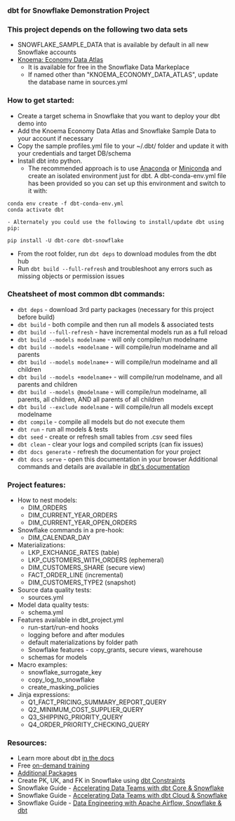 ### dbt for Snowflake Demonstration Project

### This project depends on the following two data sets
- SNOWFLAKE_SAMPLE_DATA that is available by default in all new Snowflake accounts
- [Knoema: Economy Data Atlas](https://www.snowflake.com/datasets/knoema-economy-data-atlas/)
    - It is available for free in the Snowflake Data Markeplace
    - If named other than "KNOEMA_ECONOMY_DATA_ATLAS", update the database name in sources.yml

### How to get started:
- Create a target schema in Snowflake that you want to deploy your dbt demo into
- Add the Knoema Economy Data Atlas and Snowflake Sample Data to your account if necessary
- Copy the sample profiles.yml file to your ~/.dbt/ folder and update it with your credentials and target DB/schema
- Install dbt into python.
    - The recommended approach is to use [Anaconda](https://www.anaconda.com/) or [Miniconda](https://docs.conda.io/en/latest/miniconda.html) and create an isolated environment just for dbt. A dbt-conda-env.yml file has been provided so you can set up this environment and switch to it with:
```
conda env create -f dbt-conda-env.yml
conda activate dbt
```
    - Alternately you could use the following to install/update dbt using pip:
`pip install -U dbt-core dbt-snowflake`
- From the root folder, run `dbt deps` to download modules from the dbt hub
- Run `dbt build --full-refresh` and troubleshoot any errors such as missing objects or permission issues

### Cheatsheet of most common dbt commands:
- `dbt deps` - download 3rd party packages (necessary for this project before build)
- `dbt build` - both compile and then run all models & associated tests
- `dbt build --full-refresh` - have incremental models run as a full reload
- `dbt build --models modelname` - will only compile/run modelname
- `dbt build --models +modelname` - will compile/run modelname and all parents
- `dbt build --models modelname+` - will compile/run modelname and all children
- `dbt build --models +modelname+` - will compile/run modelname, and all parents and children
- `dbt build --models @modelname` - will compile/run modelname, all parents, all children, AND all parents of all children
- `dbt build --exclude modelname` - will compile/run all models except modelname
- `dbt compile` - compile all models but do not execute them
- `dbt run` - run all models & tests
- `dbt seed` - create or refresh small tables from .csv seed files
- `dbt clean` - clear your logs and compiled scripts (can fix issues)
- `dbt docs generate` - refresh the documentation for your project
- `dbt docs serve` - open this documentation in your browser
Additional commands and details are available in [dbt's documentation](https://docs.getdbt.com/reference/dbt-commands)

### Project features:
- How to nest models:
    - DIM_ORDERS
    - DIM_CURRENT_YEAR_ORDERS
    - DIM_CURRENT_YEAR_OPEN_ORDERS
- Snowflake commands in a pre-hook:
    - DIM_CALENDAR_DAY
- Materializations:
    - LKP_EXCHANGE_RATES (table)
    - LKP_CUSTOMERS_WITH_ORDERS (ephemeral)
    - DIM_CUSTOMERS_SHARE (secure view)
    - FACT_ORDER_LINE (incremental)
    - DIM_CUSTOMERS_TYPE2 (snapshot)
- Source data quality tests:
    - sources.yml
- Model data quality tests:
    - schema.yml
- Features available in dbt_project.yml
    - run-start/run-end hooks
    - logging before and after modules
    - default materializations by folder path
    - Snowflake features - copy_grants, secure views, warehouse
    - schemas for models
- Macro examples:
    - snowflake_surrogate_key
    - copy_log_to_snowflake
    - create_masking_policies
- Jinja expressions:
    - Q1_FACT_PRICING_SUMMARY_REPORT_QUERY
    - Q2_MINIMUM_COST_SUPPLIER_QUERY
    - Q3_SHIPPING_PRIORITY_QUERY
    - Q4_ORDER_PRIORITY_CHECKING_QUERY


### Resources:
- Learn more about dbt [in the docs](https://docs.getdbt.com/docs/introduction)
- Free [on-demand training](https://courses.getdbt.com/)
- [Additional Packages](https://hub.getdbt.com/)
- Create PK, UK, and FK in Snowflake using [dbt Constraints](https://github.com/Snowflake-Labs/dbt_constraints)
- Snowflake Guide - [Accelerating Data Teams with dbt Core & Snowflake](https://quickstarts.snowflake.com/guide/data_teams_with_dbt_core/index.html)
- Snowflake Guide - [Accelerating Data Teams with dbt Cloud & Snowflake](https://quickstarts.snowflake.com/guide/data_teams_with_dbt_cloud/index.html)
- Snowflake Guide - [Data Engineering with Apache Airflow, Snowflake & dbt](https://quickstarts.snowflake.com/guide/data_engineering_with_apache_airflow/index.html)
